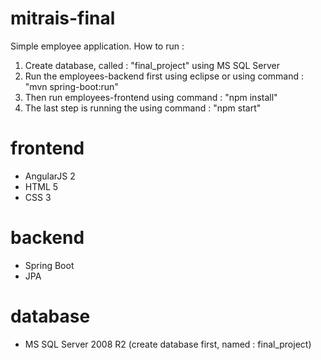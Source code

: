 # mitrais-final
Simple employee application. 
How to run : 
 1. Create database, called : "final_project" using MS SQL Server
 2. Run the employees-backend first using eclipse or using command : "mvn spring-boot:run"
 3. Then run employees-frontend using command : "npm install"
 4. The last step is running the using command : "npm start"
# frontend
 - AngularJS 2
 - HTML 5
 - CSS 3

# backend
 - Spring Boot
 - JPA
 
# database
 - MS SQL Server 2008 R2 (create database first, named : final_project)
